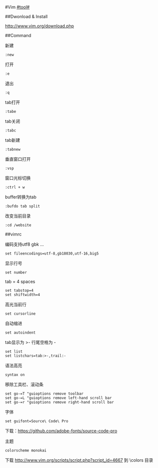 #Vim [#tool#](/#tool)

##Dwonload & Install

http://www.vim.org/download.php

##Command

新建
```
:new
```

打开
```
:e
```

退出
```
:q
```

tab打开
```
:tabe
```

tab关闭
```
:tabc
```

tab新建
```
:tabnew
```

垂直窗口打开
```
:vsp 
```

窗口光标切换
```
:ctrl + w
```

buffer转换为tab
```
:bufdo tab split
```

改变当前目录
```
:cd /website
```


##vimrc

编码支持utf8 gbk ...
```
set fileencodings=utf-8,gb18030,utf-16,big5
```

显示行号
```
set number
```

tab = 4 spaces
```
set tabstop=4
set shiftwidth=4
```

高光当前行
```
set cursorline
```

自动缩进
```
set autoindent
```

tab显示为 >- 行尾空格为 -
```
set list
set listchars=tab:>-,trail:-
```

语法高亮
```
syntax on
```

移除工具栏、滚动条
```
set go-=T "guioptions remove toolbar
set go-=L "guioptions remove left-hand scroll bar
set go-=r "guioptions remove right-hand scroll bar
```

字体
```
set guifont=Source\ Code\ Pro
```
下载：https://github.com/adobe-fonts/source-code-pro

主题
```
colorscheme monokai
```
下载 http://www.vim.org/scripts/script.php?script_id=4667 到 \colors 目录
